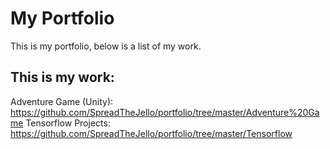 # My Portfolio
This is my portfolio, below is a list of my work.

## This is my work:
Adventure Game (Unity): https://github.com/SpreadTheJello/portfolio/tree/master/Adventure%20Game
Tensorflow Projects: https://github.com/SpreadTheJello/portfolio/tree/master/Tensorflow